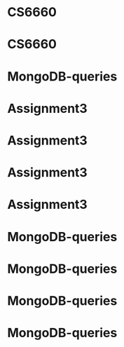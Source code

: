 # CS6660
# CS6660
# MongoDB-queries
# Assignment3
# Assignment3
# Assignment3
# Assignment3
# MongoDB-queries
# MongoDB-queries
# MongoDB-queries
# MongoDB-queries
